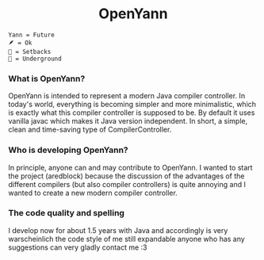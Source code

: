 <!--suppress HtmlDeprecatedAttribute -->
<div align="center">


<div>
    <h1>OpenYann</h1>
</div>
</div>

```
Yann = Future
🪶 = Ok
🐘 = Setbacks
🐜 = Underground
```
### What is OpenYann?

OpenYann is intended to represent a modern Java compiler controller. In today's world, everything is becoming simpler and more minimalistic, which is exactly what this compiler controller is supposed to be. By default it uses vanilla javac which makes it Java version independent. In short, a simple, clean and time-saving type of CompilerController.

### Who is developing OpenYann?

In principle, anyone can and may contribute to OpenYann. I wanted to start the project (aredblock) because the discussion of the advantages of the different compilers (but also compiler controllers) is quite annoying and I wanted to create a new modern compiler controller.

### The code quality and spelling

I develop now for about 1.5 years with Java and accordingly is very warscheinlich the code style of me still expandable anyone who has any suggestions can very gladly contact me :3
